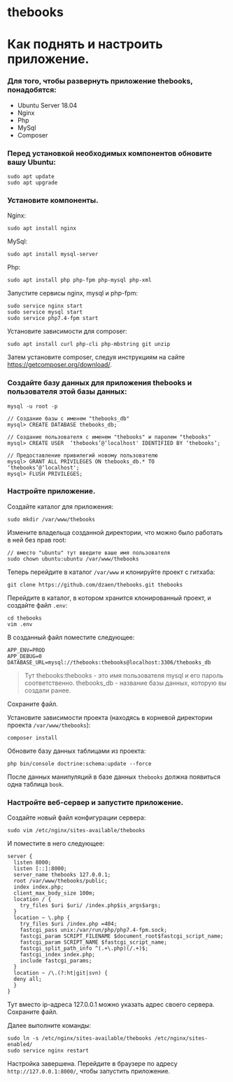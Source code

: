 # thebooks
# Как поднять и настроить приложение.

### Для того, чтобы развернуть приложение thebooks, понадобятся:
- Ubuntu Server 18.04
- Nginx
- Php
- MySql
- Composer

### Перед установкой необходимых компонентов обновите вашу Ubuntu:

```
sudo apt update
sudo apt upgrade
```

### Установите компоненты.

Nginx:
```
sudo apt install nginx
```

MySql:
```
sudo apt install mysql-server
```

Php:
```
sudo apt install php php-fpm php-mysql php-xml
```

Запустите сервисы nginx, mysql и php-fpm:
```
sudo service nginx start
sudo service mysql start
sudo service php7.4-fpm start
```

Установите зависимости для composer:
```
sudo apt install curl php-cli php-mbstring git unzip
```

Затем установитe composer, следуя инструкциям на сайте https://getcomposer.org/download/.


### Создайте базу данных для приложения thebooks и пользователя этой базы данных:
```
mysql -u root -p
```

```
// Создание базы с именем "thebooks_db"
mysql> CREATE DATABASE thebooks_db;

// Создание пользователя с именем "thebooks" и паролем "thebooks"
mysql> CREATE USER  ‘thebooks’@‘localhost' IDENTIFIED BY ‘thebooks’;

// Предоставление привилегий новому пользователю
mysql> GRANT ALL PRIVILEGES ON thebooks_db.* TO ‘thebooks’@‘localhost';
mysql> FLUSH PRIVILEGES;
```

### Настройте приложение.
Создайте каталог для приложения:
```
sudo mkdir /var/www/thebooks
```

Измените владельца созданной директории, что можно было работать в ней без прав root:
```
// вместо "ubuntu" тут введите ваше имя пользователя
sudo chown ubuntu:ubuntu /var/www/thebooks
```

Теперь перейдите в каталог `/var/www` и клонируйте проект с гитхаба:
```
git clone https://github.com/dzaen/thebooks.git thebooks
```

Перейдите в каталог, в котором хранится клонированный проект, и создайте файл `.env`:
```
cd thebooks
vim .env
```
В созданный файл поместите следующее:
```
APP_ENV=PROD
APP_DEBUG=0
DATABASE_URL=mysql://thebooks:thebooks@localhost:3306/thebooks_db
```
> Тут thebooks:thebooks - это имя пользователя mysql и его пароль соответственно. 
> thebooks_db - название базы данных, которую вы создали ранее. 

Сохраните файл.

Установите зависимости проекта (находясь в корневой директории проекта `/var/www/thebooks`):
```
composer install
```

Обновите базу данных таблицами из проекта:
```
php bin/console doctrine:schema:update --force
```
После данных манипуляций в базе данных `thebooks` должна появиться одна таблица `book`.

### Настройте веб-сервер и запустите приложение.
Создайте новый файл конфигурации сервера:
```
sudo vim /etc/nginx/sites-available/thebooks
```
И поместите в него следующее:

```
server {
  listen 8000;
  listen [::]:8000;
  server_name thebooks 127.0.0.1;
  root /var/www/thebooks/public;
  index index.php;
  client_max_body_size 100m;
  location / {
    try_files $uri $uri/ /index.php$is_args$args;
  }
  location ~ \.php {
    try_files $uri /index.php =404;
    fastcgi_pass unix:/var/run/php/php7.4-fpm.sock;
    fastcgi_param SCRIPT_FILENAME $document_root$fastcgi_script_name;
    fastcgi_param SCRIPT_NAME $fastcgi_script_name;
    fastcgi_split_path_info ^(.+\.php)(/.+)$;
    fastcgi_index index.php;
    include fastcgi_params;
  }
  location ~ /\.(?:ht|git|svn) {
  deny all;
  }
}
```
Тут вместо ip-адреса 127.0.0.1 можно указать адрес своего сервера. 
Сохраните файл.

Далее выполните команды:
```
sudo ln -s /etc/nginx/sites-available/thebooks /etc/nginx/sites-enabled/
sudo service nginx restart
```
Настройка завершена. Перейдите в браузере по адресу `http://127.0.0.1:8000/`, чтобы запустить приложение. 
